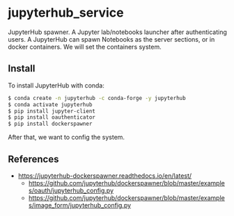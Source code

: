 # jupyterhub_service

JupyterHub spawner. A Jupyter lab/notebooks launcher after authenticating users.
A JupyterHub can spawn Notebooks as the server sections, or in docker containers.
We will set the containers system.


## Install

To install JupyterHub with conda:

```bash
$ conda create -n jupyterhub -c conda-forge -y jupyterhub
$ conda activate jupyterhub
$ pip install jupyter-client
$ pip install oauthenticator
$ pip install dockerspawner
```

After that, we want to config the system.

## References

- https://jupyterhub-dockerspawner.readthedocs.io/en/latest/
  * https://github.com/jupyterhub/dockerspawner/blob/master/examples/oauth/jupyterhub_config.py
  * https://github.com/jupyterhub/dockerspawner/blob/master/examples/image_form/jupyterhub_config.py
